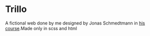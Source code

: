 # Trillo

A fictional web done by me designed by Jonas Schmedtmann in [his course](https://www.udemy.com/course/advanced-css-and-sass).Made only in scss and html